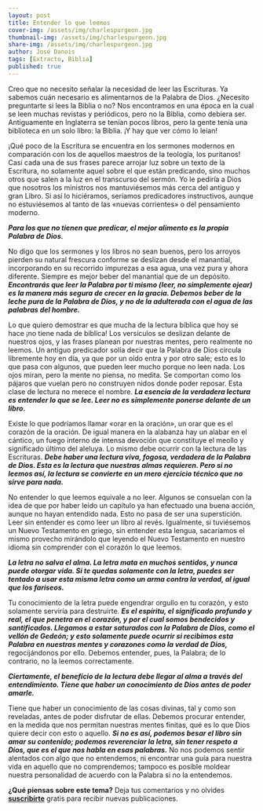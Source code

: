 ```yaml
---
layout: post
title: Entender lo que leemos
cover-img: /assets/img/charlespurgeon.jpg
thumbnail-img: /assets/img/charlespurgeon.jpg
share-img: /assets/img/charlespurgeon.jpg
author: José Danois
tags: [Extracto, Biblia] 
published: true
---
```

Creo que no necesito señalar la necesidad de leer las Escrituras. Ya sabemos cuán necesario es alimentarnos de la Palabra de Dios. ¿Necesito preguntarte si lees la Biblia o no? Nos encontramos en una época en la cual se leen muchas revistas y periódicos, pero no la Biblia, como debiera ser. Antiguamente en Inglaterra se tenían pocos libros, pero la gente tenía una biblioteca en un solo libro: la Biblia. ¡Y hay que ver cómo lo leían!

¡Qué poco de la Escritura se encuentra en los sermones modernos en comparación con los de aquellos maestros de la teología, los puritanos! Casi cada una de sus frases parece arrojar luz sobre un texto de la Escritura, no solamente aquel sobre el que están predicando, sino muchos otros que salen a la luz en el transcurso del sermón. Yo le pediría a Dios que nosotros los ministros nos mantuviésemos más cerca del antiguo y gran Libro. Si así lo hiciéramos, seríamos predicadores instructivos, aunque no estuviésemos al tanto de las «nuevas corrientes» o del pensamiento moderno.

_**Para los que no tienen que predicar, el mejor alimento es la propia Palabra de Dios.**_

No digo que los sermones y los libros no sean buenos, pero los arroyos pierden su natural frescura conforme se deslizan desde el manantial, incorporando en su recorrido impurezas a esa agua, una vez pura y ahora diferente. Siempre es mejor beber del manantial que de un depósito. _**Encontrarás que leer la Palabra por ti mismo (leer, no simplemente ojear) es la manera más segura de crecer en la gracia. Debemos beber de la leche pura de la Palabra de Dios, y no de la adulterada con el agua de las palabras del hombre.**_

Lo que quiero demostrar es que mucha de la lectura bíblica que hoy se hace ¡no tiene nada de bíblica! Los versículos se deslizan delante de nuestros ojos, y las frases planean por nuestras mentes, pero realmente no leemos. Un antiguo predicador solía decir que la Palabra de Dios circula libremente hoy en día, ya que por un oído entra y por otro sale; esto es lo que pasa con algunos, que pueden leer mucho porque no leen nada. Los ojos miran, pero la mente no piensa, no medita. Se comportan como los pájaros que vuelan pero no construyen nidos donde poder reposar. Esta clase de lectura no merece el nombre. _**La esencia de la verdadera lectura es entender lo que se lee. Leer no es simplemente ponerse delante de un libro.**_

Existe lo que podríamos llamar «orar en la oración», un orar que es el corazón de la oración. De igual manera en la alabanza hay un alabar en el cántico, un fuego interno de intensa devoción que constituye el meollo y significado último del aleluya. Lo mismo debe ocurrir con la lectura de las Escrituras. _**Debe haber una lectura viva, fogosa, verdadera de la Palabra de Dios. Esta es la lectura que nuestras almas requieren. Pero si no leemos así, la lectura se convierte en un mero ejercicio técnico que no sirve para nada.**_

No entender lo que leemos equivale a no leer. Algunos se consuelan con la idea de que por haber leído un capítulo ya han efectuado una buena acción, aunque no hayan entendido nada. Esto no pasa de ser una superstición. Leer sin entender es como leer un libro al revés. Igualmente, si tuviésemos un Nuevo Testamento en griego, sin entender esta lengua, sacaríamos el mismo provecho mirándolo que leyendo el Nuevo Testamento en nuestro idioma sin comprender con el corazón lo que leemos.

_**La letra no salva el alma. La letra mata en muchos sentidos, y nunca puede otorgar vida. Si te quedas solamente con la letra, puedes ser tentado a usar esta misma letra como un arma contra la verdad, al igual que los fariseos.**_

Tu conocimiento de la letra puede engendrar orgullo en tu corazón, y esto solamente serviría para destruirte. _**Es el espíritu, el significado profundo y real, el que penetra en el corazón, y por el cual somos bendecidos y santificados. Llegamos a estar saturados con la Palabra de Dios, como el vellón de Gedeón; y esto solamente puede ocurrir si recibimos esta Palabra en nuestras mentes y corazones como la verdad de Dios,**_ regocijándonos por ello. Debemos entender, pues, la Palabra; de lo contrario, no la leemos correctamente.

_**Ciertamente, el beneficio de la lectura debe llegar al alma a través del entendimiento. Tiene que haber un conocimiento de Dios antes de poder amarle.**_

Tiene que haber un conocimiento de las cosas divinas, tal y como son reveladas, antes de poder disfrutar de ellas. Debemos procurar entender, en la medida que nos permitan nuestras mentes finitas, qué es lo que Dios quiere decir con esto o aquello. _**Si no es así, podemos besar el libro sin amar su contenido; podemos reverenciar la letra, sin tener respeto a Dios, que es el que nos habla en esas palabras.**_ No nos podemos sentir alentados con algo que no entendemos, ni encontrar una guía para nuestra vida en aquello que no comprendemos; tampoco es posible moldear nuestra personalidad de acuerdo con la Palabra si no la entendemos.

**¿Qué piensas sobre este tema?** Deja tus comentarios y no olvides **[suscribirte](https://www.feedio.co/@jdanois)** gratis para recibir nuevas publicaciones.



<!--stackedit_data:
eyJoaXN0b3J5IjpbMTgwNjkyMzA5XX0=
-->